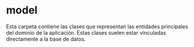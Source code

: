 # model

Esta carpeta contiene las clases que representan las entidades principales del dominio de la aplicación.
Estas clases suelen estar vinculadas directamente a la base de datos.